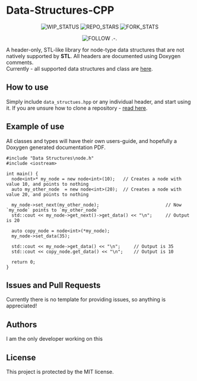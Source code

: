 # Data-Structures-CPP
<center>

![WIP_STATUS](https://img.shields.io/badge/STATUS-WIP-RED?style=for-the-badge&color=red)
![REPO_STARS](https://img.shields.io/github/stars/SleepiCaffeine/Data-Structures-CPP?style=for-the-badge&label=stars&color=ffc336)
![FORK_STATS](https://img.shields.io/github/forks/SleepiCaffeine/Data-Structures-CPP?style=for-the-badge&color=white)
  
</center>

<center>

![FOLLOW .-.](https://img.shields.io/github/followers/SleepiCaffeine?style=social&labelColor=purple&color=purple)
  
</center>


A header-only, STL-like library for node-type data structures that are not natively supported by **STL**. All headers are documented using Doxygen comments. <br>
Currently - all supported data structures and class are [here](https://github.com/SleepiCaffeine/Data-Structures-CPP/blob/main/Data%20Structures/currentVersion.md).

## How to use
Simply include `data_structues.hpp` or any individual header, and start using it. If you are unsure how to clone a repository - [read here](https://docs.github.com/en/repositories/creating-and-managing-repositories/cloning-a-repository).

## Example of use
All classes and types will have their own users-guide, and hopefully a Doxygen generated documentation PDF.
```
#include "Data Structures\node.h"
#include <iostream>

int main() {
  node<int>* my_node = new node<int>(10);   // Creates a node with value 10, and points to nothing
  auto my_other_node  = new node<int>(20);  // Creates a node with value 20, and points to nothing
  
  my_node->set_next(my_other_node);                         // Now `my_node` points to `my_other_node`
  std::cout << my_node->get_next()->get_data() << "\n";     // Output is 20

  auto copy_node = node<int>(*my_node);
  my_node->set_data(35);
  
  std::cout << my_node->get_data() << "\n";     // Output is 35
  std::cout << copy_node.get_data() << "\n";    // Output is 10
  
  return 0;
}
```

## Issues and Pull Requests
Currently there is no template for providing issues, so anything is appreciated! 

## Authors
I am the only developer working on this

## License
This project is protected by the MIT license.
